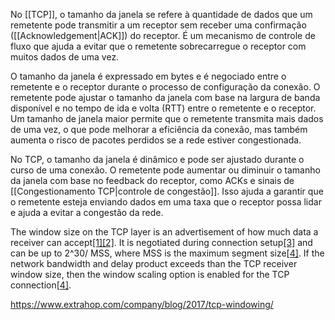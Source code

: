 No [[TCP]], o tamanho da janela se refere à quantidade de dados que um remetente pode transmitir a um receptor sem receber uma confirmação ([[Acknowledgement|ACK]]) do receptor. É um mecanismo de controle de fluxo que ajuda a evitar que o remetente sobrecarregue o receptor com muitos dados de uma vez.

O tamanho da janela é expressado em bytes e é negociado entre o remetente e o receptor durante o processo de configuração da conexão. O remetente pode ajustar o tamanho da janela com base na largura de banda disponível e no tempo de ida e volta (RTT) entre o remetente e o receptor. Um tamanho de janela maior permite que o remetente transmita mais dados de uma vez, o que pode melhorar a eficiência da conexão, mas também aumenta o risco de pacotes perdidos se a rede estiver congestionada.

No TCP, o tamanho da janela é dinâmico e pode ser ajustado durante o curso de uma conexão. O remetente pode aumentar ou diminuir o tamanho da janela com base no feedback do receptor, como ACKs e sinais de [[Congestionamento TCP|controle de congestão]]. Isso ajuda a garantir que o remetente esteja enviando dados em uma taxa que o receptor possa lidar e ajuda a evitar a congestão da rede.

The window size on the TCP layer is an advertisement of how much data a receiver can accept[[1]](https://www.networkcomputing.com/data-centers/network-analysis-tcp-window-size)[[2]](https://www.extrahop.com/company/blog/2017/tcp-windowing). It is negotiated during connection setup[[3]](https://learn.microsoft.com/en-us/troubleshoot/windows-server/networking/description-tcp-features) and can be up to 2^30/ MSS, where MSS is the maximum segment size[[4]](https://stackoverflow.com/questions/5208215/what-is-the-maximum-window-size-in-segments-of-a-tcp-connection). If the network bandwidth and delay product exceeds than the TCP receiver window size, then the window scaling option is enabled for the TCP connection[[4]](https://stackoverflow.com/questions/5208215/what-is-the-maximum-window-size-in-segments-of-a-tcp-connection).

https://www.extrahop.com/company/blog/2017/tcp-windowing/